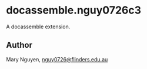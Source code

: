 # docassemble.nguy0726c3

A docassemble extension.

## Author

Mary Nguyen, nguy0726@flinders.edu.au

